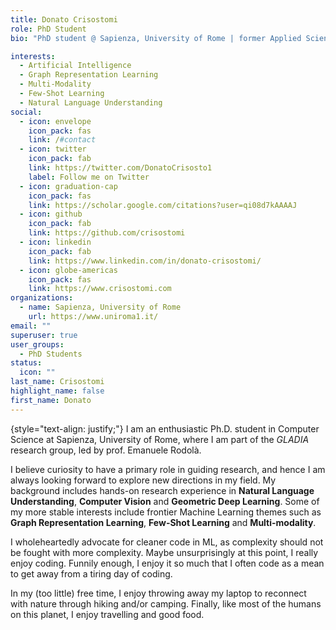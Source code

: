 ```yaml
---
title: Donato Crisostomi
role: PhD Student
bio: "PhD student @ Sapienza, University of Rome | former Applied Science intern @ Amazon Search, Luxembourg | former Research Science intern @ Amazon Alexa, Turin"

interests:
  - Artificial Intelligence
  - Graph Representation Learning
  - Multi-Modality
  - Few-Shot Learning
  - Natural Language Understanding
social:
  - icon: envelope
    icon_pack: fas
    link: /#contact
  - icon: twitter
    icon_pack: fab
    link: https://twitter.com/DonatoCrisosto1
    label: Follow me on Twitter
  - icon: graduation-cap
    icon_pack: fas
    link: https://scholar.google.com/citations?user=qi08d7kAAAAJ
  - icon: github
    icon_pack: fab
    link: https://github.com/crisostomi
  - icon: linkedin
    icon_pack: fab
    link: https://www.linkedin.com/in/donato-crisostomi/
  - icon: globe-americas
    icon_pack: fas
    link: https://www.crisostomi.com
organizations:
  - name: Sapienza, University of Rome
    url: https://www.uniroma1.it/
email: ""
superuser: true
user_groups:
  - PhD Students
status:
  icon: ""
last_name: Crisostomi
highlight_name: false
first_name: Donato
---
```



{style="text-align: justify;"}
I am an enthusiastic Ph.D. student in Computer Science at Sapienza, University of Rome, where I am part of the *GLADIA* research group, led by prof. Emanuele Rodolà.

I believe curiosity to have a primary role in guiding research, and hence I am always looking forward to explore new  directions in my field. 
My background includes hands-on research experience in **Natural Language Understanding**, **Computer Vision** and **Geometric Deep Learning**. 
Some of my more stable interests include frontier Machine Learning themes such as **Graph Representation Learning**, **Few-Shot Learning** and **Multi-modality**.

I wholeheartedly advocate for cleaner code in ML, as complexity should not be fought with more complexity.
Maybe unsurprisingly at this point, I really enjoy coding. Funnily enough, I enjoy it so much that I often code as a mean to get away from a tiring day of coding. 

In my (too little) free time, I enjoy throwing away my laptop to reconnect with nature through hiking and/or camping. 
Finally, like most of the humans on this planet, I enjoy travelling and good food.  
